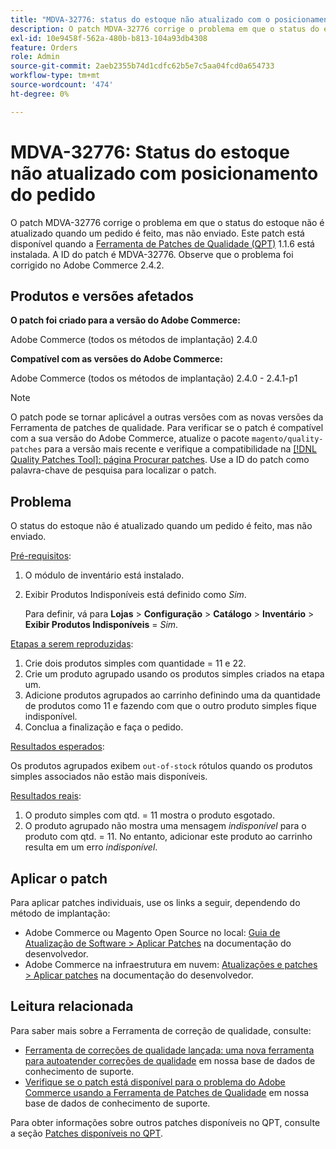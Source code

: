 ```yaml
---
title: "MDVA-32776: status do estoque não atualizado com o posicionamento do pedido"
description: O patch MDVA-32776 corrige o problema em que o status do estoque não é atualizado quando um pedido é feito, mas não enviado. Este patch está disponível quando a [Ferramenta de correções de qualidade (QPT)](https://experienceleague.adobe.com/en/docs/commerce-operations/upgrade-guide/patches/overview) 1.1.6 está instalada. A ID do patch é MDVA-32776. Observe que o problema foi corrigido no Adobe Commerce 2.4.2.
exl-id: 10e9458f-562a-480b-b813-104a93db4308
feature: Orders
role: Admin
source-git-commit: 2aeb2355b74d1cdfc62b5e7c5aa04fcd0a654733
workflow-type: tm+mt
source-wordcount: '474'
ht-degree: 0%

---
```


# MDVA-32776: Status do estoque não atualizado com posicionamento do pedido

O patch MDVA-32776 corrige o problema em que o status do estoque não é atualizado quando um pedido é feito, mas não enviado. Este patch está disponível quando a [Ferramenta de Patches de Qualidade (QPT)](https://experienceleague.adobe.com/en/docs/commerce-operations/upgrade-guide/patches/overview) 1.1.6 está instalada. A ID do patch é MDVA-32776. Observe que o problema foi corrigido no Adobe Commerce 2.4.2.

## Produtos e versões afetados

**O patch foi criado para a versão do Adobe Commerce:**

Adobe Commerce (todos os métodos de implantação) 2.4.0

**Compatível com as versões do Adobe Commerce:**

Adobe Commerce (todos os métodos de implantação) 2.4.0 - 2.4.1-p1

>[!NOTE]
>
>O patch pode se tornar aplicável a outras versões com as novas versões da Ferramenta de patches de qualidade. Para verificar se o patch é compatível com a sua versão do Adobe Commerce, atualize o pacote `magento/quality-patches` para a versão mais recente e verifique a compatibilidade na [[!DNL Quality Patches Tool]: página Procurar patches](https://experienceleague.adobe.com/tools/commerce-quality-patches/index.html). Use a ID do patch como palavra-chave de pesquisa para localizar o patch.

## Problema

O status do estoque não é atualizado quando um pedido é feito, mas não enviado.

<u>Pré-requisitos</u>:

1. O módulo de inventário está instalado.
1. Exibir Produtos Indisponíveis está definido como *Sim*.

   Para definir, vá para **Lojas** > **Configuração** > **Catálogo** > **Inventário** > **Exibir Produtos Indisponíveis** = *Sim*.

<u>Etapas a serem reproduzidas</u>:

1. Crie dois produtos simples com quantidade = 11 e 22.
1. Crie um produto agrupado usando os produtos simples criados na etapa um.
1. Adicione produtos agrupados ao carrinho definindo uma da quantidade de produtos como 11 e fazendo com que o outro produto simples fique indisponível.
1. Conclua a finalização e faça o pedido.

<u>Resultados esperados</u>:

Os produtos agrupados exibem `out-of-stock` rótulos quando os produtos simples associados não estão mais disponíveis.

<u>Resultados reais</u>:

1. O produto simples com qtd. = 11 mostra o produto esgotado.
1. O produto agrupado não mostra uma mensagem *indisponível* para o produto com qtd. = 11. No entanto, adicionar este produto ao carrinho resulta em um erro *indisponível*.

## Aplicar o patch

Para aplicar patches individuais, use os links a seguir, dependendo do método de implantação:

* Adobe Commerce ou Magento Open Source no local: [Guia de Atualização de Software > Aplicar Patches](https://experienceleague.adobe.com/en/docs/commerce-operations/tools/quality-patches-tool/usage) na documentação do desenvolvedor.
* Adobe Commerce na infraestrutura em nuvem: [Atualizações e patches > Aplicar patches](https://experienceleague.adobe.com/en/docs/commerce-cloud-service/user-guide/develop/upgrade/apply-patches) na documentação do desenvolvedor.

## Leitura relacionada

Para saber mais sobre a Ferramenta de correção de qualidade, consulte:

* [Ferramenta de correções de qualidade lançada: uma nova ferramenta para autoatender correções de qualidade](/help/announcements/adobe-commerce-announcements/magento-quality-patches-released-new-tool-to-self-serve-quality-patches.md) em nossa base de dados de conhecimento de suporte.
* [Verifique se o patch está disponível para o problema do Adobe Commerce usando a Ferramenta de Patches de Qualidade](/help/support-tools/patches-available-in-qpt-tool/check-patch-for-magento-issue-with-magento-quality-patches.md) em nossa base de dados de conhecimento de suporte.

Para obter informações sobre outros patches disponíveis no QPT, consulte a seção [Patches disponíveis no QPT](https://support.magento.com/hc/en-us/sections/360010506631-Patches-available-in-QPT-tool-).
